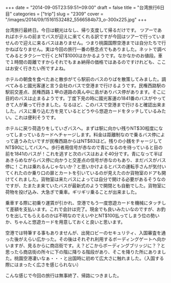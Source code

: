 +++
date = "2014-09-05T23:59:51+09:00"
draft = false
title = "台湾旅行6日目"
categories = ["trip"]
slug = "2309"
cover = "/images/2014/09/15161532482_5566584b73_o-300x225.jpg"
+++

<p>台湾旅行最終日。今日は観光はなし、帰り支度して帰るだけです。 ツアーであればホテルの前までバスが迎えに来てくれる訳ですが今回はツアーで行っていませんので迎えに来るバスはありません。つまり桃園国際空港までは自分たちで行かねばなりません。実は今回の旅行一番の懸念点でもありました。ネットで調べてみるとタクシーで行くとNT$1000はかかるようです。なかなかのお値段。車で１時間の距離ですからそれでもまぁ納得の価格ではあるのですけれども、ここはお安く行きたい所ですよね。</p>
<p>ホテルの朝食を食べたあと散歩がてら駅前のバスのりばを散策してみました。調べてみると國光客運と言う会社のバスで空港まで行けるようです。民権西路駅の駅前交差点、民権西路１甲の道路の真ん中に島がありバス停があります。そこに目的のバスは止まるようです。丁度下見の時に國光客運の1841番のバスがやってきて人が乗って行きました。なるほど、このバスで空港まで行けると確認出来ました。バスに乗り込む方を見ているとどうやら悠遊カードをタッチしているみたい。これは便利そうです。</p>
<p>ホテルに戻り荷造りをしていざバスへ。まずは駅に向かい残りNT$30程度になってしまっているカードへチャージします。料金は距離制なので乗るバス停によって違うみたいですが民権西路からはNT$83ほど。残りの小銭をチャージしてNT$90にしてバスへ。歩行者用信号が赤なので青になるのを待っていると目の前を1841のバスが！これを逃すと次のバスはおよそ40分です。青になって半ばあきらめながらバス停に向かうと交差点の信号が赤なのもあり、まだバスがバス停に！これは乗れるんじゃないか？と思いかけよるとバスの運転手さんが気付いてくれたのか乗り口の扉とカートを引いているのが見えたのか貨物室のドアも開けてくれました。貨物室は来たバスによっては自分で開ける必要があるそうなのですが、たまたま来ていたバスが最新式のようで開閉とも自動でした。貨物室に荷物を投げ込み、大急ぎで乗車。ギリギリ乗ることが出来ました。</p>
<p>乗車する際に初乗り運賃が引かれ、空港でもう一度悠遊カードを機械にタッチして差額を支払います。これで会計は完了。現金でも良いみたいなのですが、お釣りを出してもらえるのかは不明なのでえいやとNT$100払ってしまう位の勢いか、ちゃんと悠遊カードを用意しておくと良いと思います。</p>
<p>空港では特筆する事もありませんが、出発ロビーのセキュリティ、入国審査を通った後がえらい広かった。その後はそれぞれ利用するボーディングゲートへ向かいますが、見るからに商店街です。え？どこからボーディングブリッジに？？と思ったら商店街の所々に下の階に降りる階段があり、そこを降りた所にありました。桃園空港凄いなぁ・・・と出国時に初めて広大さに触れました。（入国する際にはまったく広さを感じられない）</p>
<p>こんな感じで今回の旅行は無事終了、帰路につきました。</p>
